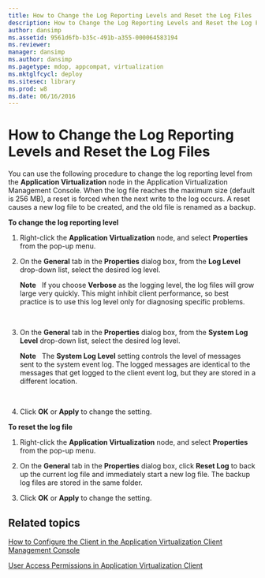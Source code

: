 ```yaml
---
title: How to Change the Log Reporting Levels and Reset the Log Files
description: How to Change the Log Reporting Levels and Reset the Log Files
author: dansimp
ms.assetid: 9561d6fb-b35c-491b-a355-000064583194
ms.reviewer: 
manager: dansimp
ms.author: dansimp
ms.pagetype: mdop, appcompat, virtualization
ms.mktglfcycl: deploy
ms.sitesec: library
ms.prod: w8
ms.date: 06/16/2016
---
```



# How to Change the Log Reporting Levels and Reset the Log Files


You can use the following procedure to change the log reporting level from the **Application Virtualization** node in the Application Virtualization Management Console. When the log file reaches the maximum size (default is 256 MB), a reset is forced when the next write to the log occurs. A reset causes a new log file to be created, and the old file is renamed as a backup.

**To change the log reporting level**

1.  Right-click the **Application Virtualization** node, and select **Properties** from the pop-up menu.

2.  On the **General** tab in the **Properties** dialog box, from the **Log Level** drop-down list, select the desired log level.

    **Note**  
    If you choose **Verbose** as the logging level, the log files will grow large very quickly. This might inhibit client performance, so best practice is to use this log level only for diagnosing specific problems.

     

3.  On the **General** tab in the **Properties** dialog box, from the **System Log Level** drop-down list, select the desired log level.

    **Note**  
    The **System Log Level** setting controls the level of messages sent to the system event log. The logged messages are identical to the messages that get logged to the client event log, but they are stored in a different location.

     

4.  Click **OK** or **Apply** to change the setting.

**To reset the log file**

1.  Right-click the **Application Virtualization** node, and select **Properties** from the pop-up menu.

2.  On the **General** tab in the **Properties** dialog box, click **Reset Log** to back up the current log file and immediately start a new log file. The backup log files are stored in the same folder.

3.  Click **OK** or **Apply** to change the setting.

## Related topics


[How to Configure the Client in the Application Virtualization Client Management Console](how-to-configure-the-client-in-the-application-virtualization-client-management-console.md)

[User Access Permissions in Application Virtualization Client](user-access-permissions-in-application-virtualization-client.md)

 

 





